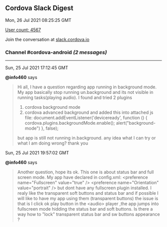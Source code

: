 ## Cordova Slack Digest
Mon, 26 Jul 2021 08:25:25 GMT

[User count: 4567](https://cordova.slack.com/)


Join the conversation at [slack.cordova.io](http://slack.cordova.io/)

### __Channel #cordova-android__ _(2 messages)_
---

Sun, 25 Jul 2021 17:12:45 GMT

__@info460__ says 
> Hi all,
> I have a question regarding app running in background mode. My app basically stop running un.background and its not visible in running tasks(playing audio).
> I found and tried 2 plugins
> 1. cordova background mode
> 2. cordova advanced background
> and added this into attached js file:
> document.addEventListener('deviceready', function () {
>     cordova.plugins.backgroundMode.enable();
>     alert("background-mode")
> }, false);
> 
> but app is still not running in.background.
> any idea what I can try or what I am doing wrong? thank you
> 

Sun, 25 Jul 2021 19:57:02 GMT

__@info460__ says 
> Another question, hope its ok.
> This one is about status bar and full screen mode.
> My app have declared in config.xml:
> &lt;preference name="Fullscreen" value="true" /&gt;
> &lt;preference name="Orientation" value="portrait" /&gt;
> but dont have any fullscreen plugin installed.
> I realy like the transparent soft buttons and status bar and if possible I will like to have my app using them (transparent buttons)
> the issue is that is I click ok play button in the &lt;audio&gt; player ,the app jumps into fullscreen mode hidding the status bar and soft buttons.
> Is there a way how to "lock" transparent status bar and sw buttons appearance ?
> 
